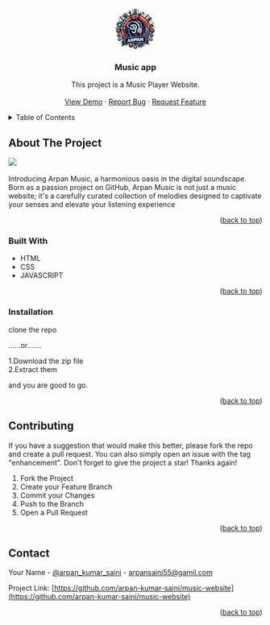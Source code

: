 

<!-- PROJECT LOGO -->
<br />
<div align="center" id='readme-top'>
  <a href="https://github.com/othneildrew/Best-README-Template">
    <img src="https://github.com/arpan-kumar-saini/music-website/blob/main/images/logo.jpeg?raw=true" alt="Logo" width="80" height="80">
  </a>

  <h3 align="center">Music app</h3>

  <p align="center">
    This project is a Music Player Website.
    <br />   
    <br />
    <a href="https://arpan-music.netlify.app/">View Demo</a>
    ·
    <a href="">Report Bug</a>
    ·
    <a href="">Request Feature</a>
  </p>
</div>



<!-- TABLE OF CONTENTS -->
<details>
  <summary>Table of Contents</summary>
  <ol>
    <li>
      <a href="#about-the-project">About The Project</a>
      <ul>
        <li><a href="#built-with">Built With</a></li>
      </ul>
    </li>      
    <li><a href="#installation">Installation</a></li>
    <li><a href="#contributing">Contributing</a></li>
    <li><a href="#contact">Contact</a></li>
  </ol>
</details>



<!-- ABOUT THE PROJECT -->
## About The Project
<img src='https://arpansaini.netlify.app/music-app.png'>


Introducing Arpan Music, a harmonious oasis in the digital soundscape. Born as a passion project on GitHub, Arpan Music is not just a music website; it's a carefully curated collection of melodies designed to captivate your senses and elevate your listening experience

<p align="right">(<a href="#readme-top">back to top</a>)</p>



### Built With

* HTML
* CSS
* JAVASCRIPT

<p align="right">(<a href="#readme-top">back to top</a>)</p>




### Installation

clone the repo

......or....... 

1.Download the zip file <br>
2.Extract them

and you are good to go.

  

<p align="right">(<a href="#readme-top">back to top</a>)</p>


<!-- CONTRIBUTING -->
## Contributing


If you have a suggestion that would make this better, please fork the repo and create a pull request. You can also simply open an issue with the tag "enhancement".
Don't forget to give the project a star! Thanks again!

1. Fork the Project
2. Create your Feature Branch 
3. Commit your Changes 
4. Push to the Branch 
5. Open a Pull Request

<p align="right">(<a href="#readme-top">back to top</a>)</p>



<!-- CONTACT -->
## Contact

Your Name - [@arpan_kumar_saini](https://www.instagram.com/arpan_kumar_saini/) - arpansaini55@gamil.com

Project Link: [https://github.com/arpan-kumar-saini/music-website](https://github.com/arpan-kumar-saini/music-website)

<p align="right">(<a href="#readme-top">back to top</a>)</p>







 

